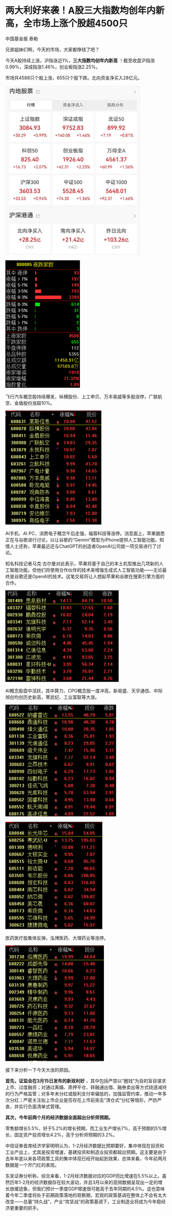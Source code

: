 # 两大利好来袭！A股三大指数均创年内新高，全市场上涨个股超4500只

中国基金报 泰勒

兄弟姐妹们啊，今天的市场，大家都挣钱了吧？

今天A股持续上涨，沪指涨近1%，**三大指数均创年内新高** ！截至收盘沪指涨0.99%，深成指涨1.46%，创业板指涨2.25%。

市场共4588只个股上涨，655只个股下跌。北向资金净买入28亿元。

![7b3f920117127dcf00e55fc20894d727.jpg](https://raw.githubusercontent.com/qqhsx/qqnews_image/main/2024/03/18/两大利好来袭！A股三大指数均创年内新高，全市场上涨个股超4500只/7b3f920117127dcf00e55fc20894d727.jpg)

![4edd7ce81da20d162f53785f6f2b8d4b.jpg](https://raw.githubusercontent.com/qqhsx/qqnews_image/main/2024/03/18/两大利好来袭！A股三大指数均创年内新高，全市场上涨个股超4500只/4edd7ce81da20d162f53785f6f2b8d4b.jpg)

飞行汽车概念股持续爆发，纵横股份、上工申贝、万丰奥威等多股涨停，广联航空、金盾股份涨超10%。

![0c1e7b24a1ce38a92822d1c48cec2ca3.jpg](https://raw.githubusercontent.com/qqhsx/qqnews_image/main/2024/03/18/两大利好来袭！A股三大指数均创年内新高，全市场上涨个股超4500只/0c1e7b24a1ce38a92822d1c48cec2ca3.jpg)

AI手机、AI
PC、消费电子概念午后走强，福蓉科技等涨停。消息面上，苹果据悉正在与谷歌进行讨论，以让谷歌的“Gemini”模型为iPhone提供人工智能功能。知情人士还称，苹果最近还与ChatGPT的创造者OpenAI公司就一项交易进行了讨论。

知名科技记者马克·古尔曼对此表示，苹果将基于自己的本土机型推出几项新的人工智能功能。但他们将使用合作伙伴的技术来增强生成式人工智能功能——无论最终是谷歌还是OpenAI的技术。这笔交易将让人想起苹果和谷歌在搜索引擎方面的合作。

![05e059056ac1c2d691f02283ad6ee9fd.jpg](https://raw.githubusercontent.com/qqhsx/qqnews_image/main/2024/03/18/两大利好来袭！A股三大指数均创年内新高，全市场上涨个股超4500只/05e059056ac1c2d691f02283ad6ee9fd.jpg)

AI概念股盘中活跃，其中算力、CPO概念股一度冲高，新易盛、天孚通信、中际旭创均创历史新高，寒武纪、工业富联等大涨。

![52b3c597517a64f8f779719429718d21.jpg](https://raw.githubusercontent.com/qqhsx/qqnews_image/main/2024/03/18/两大利好来袭！A股三大指数均创年内新高，全市场上涨个股超4500只/52b3c597517a64f8f779719429718d21.jpg)

![05e43dd9328edfd0c003b3be071b2a11.jpg](https://raw.githubusercontent.com/qqhsx/qqnews_image/main/2024/03/18/两大利好来袭！A股三大指数均创年内新高，全市场上涨个股超4500只/05e43dd9328edfd0c003b3be071b2a11.jpg)

医药医疗股集体反弹，泓博医药、大理药业等涨停。

![582be2b78a2fa16dbfee2e7e0cad4efd.jpg](https://raw.githubusercontent.com/qqhsx/qqnews_image/main/2024/03/18/两大利好来袭！A股三大指数均创年内新高，全市场上涨个股超4500只/582be2b78a2fa16dbfee2e7e0cad4efd.jpg)

接下来分析一下今天大涨的原因。

**首先，证监会在3月15日发布的新政利好**
，其中包括严禁以“圈钱”为目的盲目谋求上市、过度融资；对通过离婚、质押平仓、转融通出借、融券卖出等方式绕道减持的行为严格监管；对多年未分红或股利支付率偏低的，加强监管约束，推动一年多次分红；严密关注拟上市企业是否存在上市前突击“清仓式”分红等情形，严防严查，并实行负面清单式管理。

**其次，今年前两个月的经济数据全面超出分析师预期。**

零售额增长5.5%，好于5.2%的增长预期，而工业生产增长7%，高于预期的5%增长，固定资产投资增长4.2%，高于分析师预期的3.2%。

中信证券首席经济学家明明认为，1-2月经济数据比预期要好，集中体现在投资和工业产出上，尤其是投资增速，基建投资和制造业投资都超出预期。这主要是由于去年年底以来各项政策工具的集中体现已经开始起到效果，总体来看，今年前两月数据是一个开门红的表现。

东吴证券分析称，综合来看，1-2月经济数据对应的GDP同比增速在5.5%以上。虽然历年1-2月的经济数据存在较大波动，并且3月以来的高频数据呈现出一定的增长放缓迹象，但我们预计一季度GDP增速很可能高于去年同期的4.5%。这也意味着今年二季度将处于前期政策落地的观察期，宏观的政策基调在整体上不会有太大改变——总量“持久战”，产业“攻坚战”的政策基调下，工业制造业将成为今年稳经济更重要的抓手。


